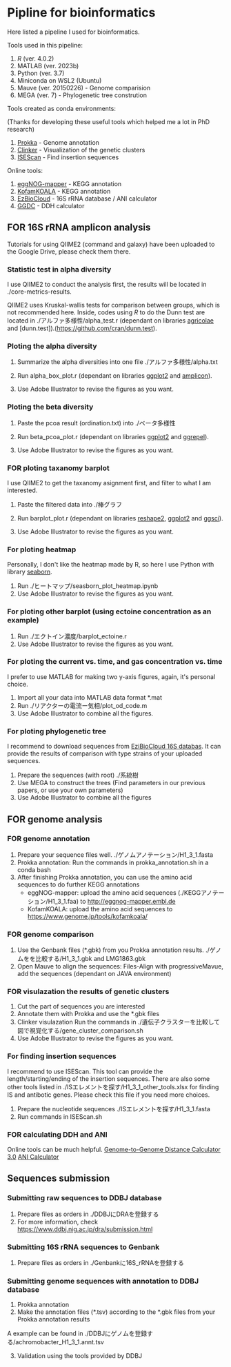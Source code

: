 # Pipline for bioinformatics
Here listed a pipeline I used for bioinformatics.

Tools used in this pipeline:
1. *R* (ver. 4.0.2)
2. MATLAB (ver. 2023b)
3. Python (ver. 3.7)
4. Miniconda on WSL2 (Ubuntu)
5. Mauve (ver. 20150226) - Genome comparision
6. MEGA (ver. 7) - Phylogenetic tree constrution

Tools created as conda environments:

(Thanks for developing these useful tools which helped me a lot in PhD research)
1. [Prokka](https://github.com/tseemann/prokka) - Genome annotation
2. [Clinker](https://github.com/gamcil/clinker) - Visualization of the genetic clusters
3. [ISEScan](https://github.com/xiezhq/ISEScan) - Find insertion sequences

Online tools:
1. [eggNOG-mapper](http://eggnog-mapper.embl.de/) - KEGG annotation
2. [KofamKOALA](https://www.genome.jp/tools/kofamkoala/) - KEGG annotation 
3. [EzBioCloud](https://www.ezbiocloud.net/) - 16S rRNA database / ANI calculator
4. [GGDC](https://ggdc.dsmz.de/ggdc.php#) - DDH calculator

## FOR 16S rRNA amplicon analysis
Tutorials for using QIIME2 (command and galaxy) have been uploaded to the Google Drive, 
please check them there.

### Statistic test in alpha diversity 
I use QIIME2 to conduct the analysis first, 
the results will be located in ./core-metrics-results.

QIIME2 uses Kruskal-wallis tests for comparison between groups, which is not recommended here.
Inside, codes using *R* to do the Dunn test are located in ./アルファ多様性/alpha_test.r (dependant on libraries [agricolae](https://github.com/myaseen208/agricolae) and [dunn.test]).(https://github.com/cran/dunn.test).

### Ploting the alpha diversity
1. Summarize the alpha diversities into one file ./アルファ多様性/alpha.txt
2. Run alpha_box_plot.r (dependant on libraries [ggplot2](https://github.com/tidyverse/ggplot2) and [amplicon](https://github.com/microbiota/amplicon)).

3. Use Adobe Illustrator to revise the figures as you want.

### Ploting the beta diversity
1. Paste the pcoa result (ordination.txt) into ./ベータ多様性
2. Run beta_pcoa_plot.r (dependant on libraries [ggplot2](https://github.com/tidyverse/ggplot2) and [ggrepel](https://github.com/slowkow/ggrepel)).

4. Use Adobe Illustrator to revise the figures as you want.

### FOR ploting taxanomy barplot
I use QIIME2 to get the taxanomy asignment first, and filter to what I am interested.

1. Paste the filtered data into ./棒グラフ
2. Run barplot_plot.r (dependant on libraries [reshape2](https://github.com/cran/reshape2), [ggplot2](https://github.com/tidyverse/ggplot2) and [ggsci](https://github.com/nanxstats/ggsci)).
   
3. Use Adobe Illustrator to revise the figures as you want.

### For ploting heatmap
Personally, I don't like the heatmap made by R, so here I use Python with library [seaborn](https://github.com/mwaskom/seaborn).
1. Run ./ヒートマップ/seasborn_plot_heatmap.ipynb
2. Use Adobe Illustrator to revise the figures as you want.

### For ploting other barplot (using ectoine concentration as an example)
1. Run ./エクトイン濃度/barplot_ectoine.r
2. Use Adobe Illustrator to revise the figures as you want.

### For ploting the current vs. time, and gas concentration vs. time
I prefer to use MATLAB for making two y-axis figures, again, it's personal choice.

1. Import all your data into MATLAB data format *.mat
2. Run ./リアクターの電流ー気相/plot_od_code.m
3. Use Adobe Illustrator to combine all the figures.

### For ploting phylogenetic tree
I recommend to download sequences from [EziBioCloud 16S databas](https://www.ezbiocloud.net/).
It can provide the results of comparison with type strains of your uploaded sequences. 

1. Prepare the sequences (with root) ./系統樹
2. Use MEGA to construct the trees (Find parameters in our previous papers, or use your own parameters)
3. Use Adobe Illustrator to combine all the figures

## FOR genome analysis

### FOR genome annotation
1. Prepare your sequence files well. ./ゲノムアノテーション/H1_3_1.fasta
2. Prokka annotation: Run the commands in prokka_annotation.sh in a conda bash
3. After finishing Prokka annotation, you can use the amino acid sequences to do further KEGG annotations
   - eggNOG-mapper: upload the amino acid sequences (./KEGGアノテーション/H1_3_1.faa) to http://eggnog-mapper.embl.de
   - KofamKOALA: upload the amino acid sequences to https://www.genome.jp/tools/kofamkoala/

### FOR genome comparison
1. Use the Genbank files (*.gbk) from you Prokka annotation results. ./ゲノムをを比較する/H1_3_1.gbk and LMG1863.gbk
2. Open Mauve to align the sequences: Files-Align with progressiveMavue, add the sequences (dependant on JAVA environment)

### FOR visulazation the results of genetic clusters
1. Cut the part of sequences you are interested
2. Annotate them with Prokka and use the *.gbk files
3. Clinker visulazation
   Run the commands in ./遺伝子クラスターを比較して図で視覚化する/gene_cluster_comparison.sh
4. Use Adobe Illustrator to revise the figures as you want.

### For finding insertion sequences
I recommend to use ISEScan. This tool can provide the length/starting/ending of the insertion sequences.
There are also some other tools listed in ./ISエレメントを探す/H1_3_1_other_tools.xlsx for finding IS and antibotic genes.
Please check this file if you need more choices.

1. Prepare the nucleotide sequences ./ISエレメントを探す/H1_3_1.fasta
2. Run commands in ISEScan.sh

### FOR calculating DDH and ANI
Online tools can be much helpful. 
[Genome-to-Genome Distance Calculator 3.0](https://ggdc.dsmz.de/ggdc.php#)
[ANI Calculator](https://www.ezbiocloud.net/tools/ani)

## Sequences submission

### Submitting raw sequences to DDBJ database
1. Prepare files as orders in ./DDBJにDRAを登録する
2. For more information, check https://www.ddbj.nig.ac.jp/dra/submission.html

### Submitting 16S rRNA sequences to Genbank
1. Prepare files as orders in ./Genbankに16S_rRNAを登録する

### Submitting genome sequences with annotation to DDBJ database
1. Prokka annotation
2. Make the annotation files (*.tsv) according to the *.gbk files from your Prokka annotation results

  A example can be found in ./DDBJにゲノムを登録する/achromobacter_H1_3_1.annt.tsv

3. Validation using the tools provided by DDBJ







